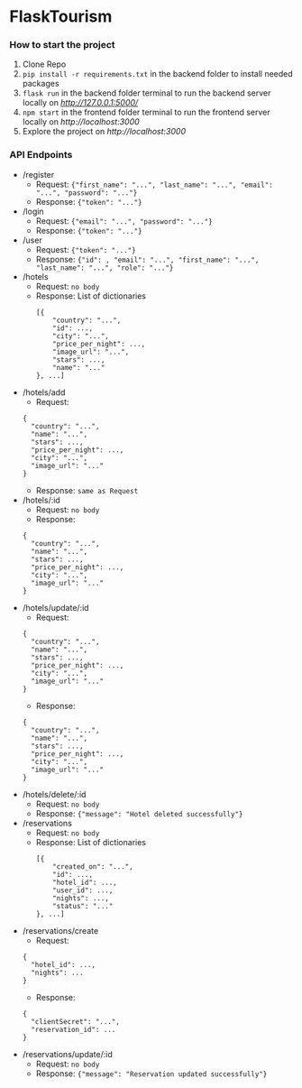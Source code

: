 # FlaskTourism
 
### How to start the project
1. Clone Repo
2. ```pip install -r requirements.txt``` in the backend folder to install needed packages
3. ```flask run``` in the backend folder terminal to run the backend server locally on *http://127.0.0.1:5000/*
4. ```npm start``` in the frontend folder terminal to run the frontend server locally on *http://localhost:3000*
5. Explore the project on *http://localhost:3000*

### API Endpoints
- /register
  * Request: `{"first_name": "...", "last_name": "...", "email": "...", "password": "..."}`
  * Response: `{"token": "..."}`
- /login
  * Request: `{"email": "...", "password": "..."}`
  * Response: `{"token": "..."}`
- /user
  * Request: `{"token": "..."}`
  * Response: `{"id": , "email": "...", "first_name": "...", "last_name": "...", "role": "..."}`
- /hotels
  * Request: `no body`
  * Response: List of dictionaries 
    ```
    [{
        "country": "...",
        "id": ...,
        "city": "...",
        "price_per_night": ...,
        "image_url": "...",
        "stars": ...,
        "name": "..."
    }, ...]
    ```
- /hotels/add
  * Request: 
  ```
  {
    "country": "...",
    "name": "...",
    "stars": ...,
    "price_per_night": ..., 
    "city": "...",
    "image_url": "..."
  }
  ```
  * Response: `same as Request`
- /hotels/:id
  * Request: `no body`
  * Response: 
  ```
  {
    "country": "...",
    "name": "...",
    "stars": ...,
    "price_per_night": ..., 
    "city": "...",
    "image_url": "..."
  }
  ```
- /hotels/update/:id
  * Request:
  ```
  {
    "country": "...",
    "name": "...",
    "stars": ...,
    "price_per_night": ..., 
    "city": "...",
    "image_url": "..."
  }
  ```
  * Response:
  ```
  {
    "country": "...",
    "name": "...",
    "stars": ...,
    "price_per_night": ..., 
    "city": "...",
    "image_url": "..."
  }
  ```
- /hotels/delete/:id
  * Request: `no body`
  * Response: `{"message": "Hotel deleted successfully"}`
- /reservations
  * Request: `no body`
  * Response: List of dictionaries
    ```
    [{
        "created_on": "...",
        "id": ...,
        "hotel_id": ...,
        "user_id": ...,
        "nights": ...,
        "status": "..."
    }, ...]
    ```
- /reservations/create
  * Request:
  ```
  {
    "hotel_id": ...,
    "nights": ...
  }
  ```
  * Response:
  ```
  {
    "clientSecret": "...",
    "reservation_id": ...
  }
  ```
- /reservations/update/:id
  * Request: `no body`
  * Response: `{"message": "Reservation updated successfully"}`

